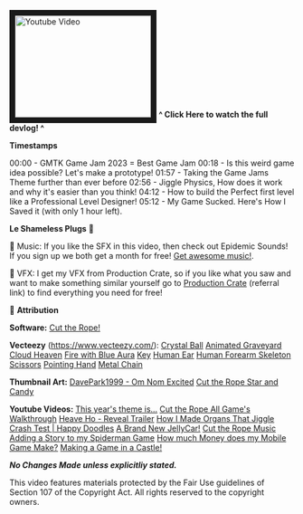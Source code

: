<a href="http://www.youtube.com/watch?feature=player_embedded&v=RVt7QdEsJbc" target="_blank"><img src="http://img.youtube.com/vi/RVt7QdEsJbc/0.jpg" 
alt="Youtube Video" width="240" height="180" border="10" /></a> 
**^ Click Here to watch the full devlog! ^**

**Timestamps**

00:00 - GMTK Game Jam 2023 = Best Game Jam
00:18 - Is this weird game idea possible? Let's make a prototype!
01:57 - Taking the Game Jams Theme further than ever before
02:56 - Jiggle Physics, How does it work and why it's easier than you think!
04:12 - How to build the Perfect first level like a Professional Level Designer!
05:12 - My Game Sucked. Here's How I Saved it (with only 1 hour left).

**Le Shameless Plugs** 🔌

🎵  Music: If you like the SFX in this video, then check out Epidemic Sounds! If you sign up we both get a month for free! [Get awesome music!](https://www.epidemicsound.com/referral/k35nj2).

🚀  VFX: I get my VFX from Production Crate, so if you like what you saw and want to make something similar yourself go to [Production Crate](https://productioncrate.grsm.io/blankdev) (referral link) to find everything you need for free!

🎁 **Attribution**

**Software:**
[Cut the Rope!](https://cuttherope.net/)

**Vecteezy** (https://www.vecteezy.com/):
[Crystal Ball](https://www.vecteezy.com/video/20284033-abstract-ball-sphere-planet-iridescent-energy-transparent-glass-energy-abstract-background-video-4k-60-fps)
[Animated Graveyard](https://www.vecteezy.com/video/2018124-animated-graveyard-background)
[Cloud Heaven](https://www.vecteezy.com/video/14290375-cloud-heaven-sunset)
[Fire with Blue Aura](https://www.vecteezy.com/video/3565235-fire-effect-with-blue-aura-line-loop-background)
[Key]([https://www.vecteezy.com/png/19907697-key-png-graphic-clipart-design](https://www.vecteezy.com/png/19907697-key-png-graphic-clipart-design))
[Human Ear](https://www.vecteezy.com/vector-art/302059-a-human-ear-on-white-background)
[Human Forearm Skeleton](https://www.vecteezy.com/vector-art/639962-human-forearm-skeleton-vector)
[Scissors](https://www.vecteezy.com/vector-art/9923896-scissors-icon-vector-isolated)
[Pointing Hand](https://www.vecteezy.com/vector-art/19483363-pointing-hand-illustration-design)
[Metal Chain](https://www.vecteezy.com/vector-art/15680207-vector-realistic-chrome-metal-chains)

**Thumbnail Art:**
[DavePark1999 - Om Nom Excited](https://www.deviantart.com/davepark1999/art/Om-nom-excited-946570425)
[Cut the Rope Star and Candy](https://cuttherope.net/)

**Youtube Videos:**
[This year's theme is...](https://www.youtube.com/watch?v=7JhCPhqWTas)
[Cut the Rope All Game's Walkthrough](https://www.youtube.com/watch?v=aL4uLGCKByI)
[Heave Ho - Reveal Trailer](https://www.youtube.com/watch?v=tl07NG4ZY5c)
[How I Made Organs That Jiggle](https://www.youtube.com/watch?v=_W-C6qBP3mI)
[Crash Test | Happy Doodles](https://www.youtube.com/watch?v=TVNI0FJ2lVI)
[A Brand New JellyCar!](https://www.youtube.com/watch?v=Jh8N50FwQKc)
[Cut the Rope Music](https://www.youtube.com/watch?v=vOlC-RlZEbg)
[Adding a Story to my Spiderman Game](https://www.youtube.com/watch?v=rkV01d3t8Go)
[How much Money does my Mobile Game Make?](https://www.youtube.com/watch?v=ueNhxQ2lYOM)
[Making a Game in a Castle!](https://www.youtube.com/watch?v=SJBeL8VRutE)


***No Changes Made unless explicitliy stated.***
  
This video features materials protected by the Fair Use guidelines of Section 107 of the Copyright Act. All rights reserved to the copyright owners.